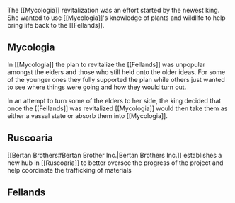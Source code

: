 The [[Mycologia]] revitalization was an effort started by the newest king. She wanted to use [[Mycologia]]'s knowledge of plants and wildlife to help bring life back to the [[Fellands]].

## Mycologia
In [[Mycologia]] the plan to revitalize the [[Fellands]] was unpopular amongst the elders and those who still held onto the older ideas. For some of the younger ones they fully supported the plan while others just wanted to see where things were going and how they would turn out.

In an attempt to turn some of the elders to her side, the king decided that once the [[Fellands]] was revitalized [[Mycologia]] would then take them as either a vassal state or absorb them into [[Mycologia]].
## Ruscoaria
[[Bertan Brothers#Bertan Brother Inc.|Bertan Brothers Inc.]] establishes a new hub in [[Ruscoaria]] to better oversee the progress of the project and help coordinate the trafficking of materials

## Fellands